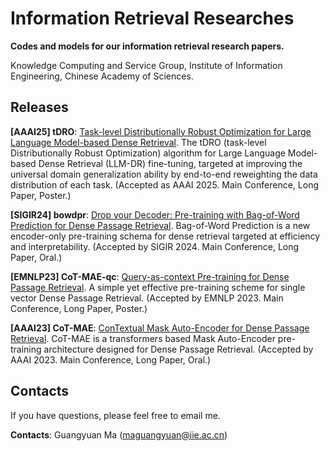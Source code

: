 # Information Retrieval Researches
**Codes and models for our information retrieval research papers.**

Knowledge Computing and Service Group, Institute of Information Engineering, Chinese Academy of Sciences. 


## Releases
**[AAAI25] tDRO**: [Task-level Distributionally Robust Optimization for Large Language Model-based Dense Retrieval](https://arxiv.org/abs/2408.10613). The tDRO (task-level Distributionally Robust Optimization) algorithm for Large Language Model-based Dense Retrieval (LLM-DR) fine-tuning, targeted at improving the universal domain generalization ability by end-to-end reweighting the data distribution of each task. (Accepted as AAAI 2025. Main Conference, Long Paper, Poster.)

**[SIGIR24] bowdpr**: [Drop your Decoder: Pre-training with Bag-of-Word Prediction for Dense Passage Retrieval](https://arxiv.org/abs/2401.11248). Bag-of-Word Prediction is a new encoder-only pre-training schema for dense retrieval targeted at efficiency and interpretability.  (Accepted by SIGIR 2024. Main Conference, Long Paper, Oral.)

**[EMNLP23] CoT-MAE-qc**: [Query-as-context Pre-training for Dense Passage Retrieval](https://arxiv.org/abs/2212.09598). A simple yet effective pre-training scheme for single vector Dense Passage Retrieval. (Accepted by EMNLP 2023. Main Conference, Long Paper, Poster.)

**[AAAI23] CoT-MAE**: [ConTextual Mask Auto-Encoder for Dense Passage Retrieval](https://arxiv.org/abs/2208.07670). CoT-MAE is a transformers based Mask Auto-Encoder pre-training architecture designed for Dense Passage Retrieval. (Accepted by AAAI 2023.  Main Conference, Long Paper, Oral.)


## Contacts

If you have questions, please feel free to email me.

**Contacts**: Guangyuan Ma (maguangyuan@iie.ac.cn)
